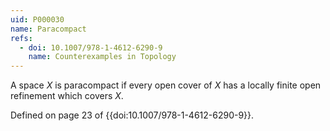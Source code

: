 ```yaml
---
uid: P000030
name: Paracompact
refs:
  - doi: 10.1007/978-1-4612-6290-9
    name: Counterexamples in Topology
---
```

A space $X$ is paracompact if every open cover of $X$ has a locally finite open refinement which covers $X$.

Defined on page 23 of {{doi:10.1007/978-1-4612-6290-9}}.

